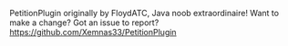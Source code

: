 PetitionPlugin originally by FloydATC, Java noob extraordinaire!
Want to make a change? Got an issue to report? https://github.com/Xemnas33/PetitionPlugin